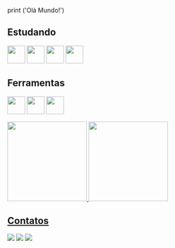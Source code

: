 print ('Olá Mundo!')

## Estudando

<img src="https://cdn.jsdelivr.net/gh/devicons/devicon/icons/react/react-original.svg" width="40" height="40"/> <img src="https://cdn.jsdelivr.net/gh/devicons/devicon/icons/html5/html5-original.svg" width="40" height="40"/> <img src="https://cdn.jsdelivr.net/gh/devicons/devicon/icons/css3/css3-original.svg" width="40" height="40"/> <img src="https://cdn.jsdelivr.net/gh/devicons/devicon/icons/python/python-original.svg" width="40" heigth="40" />

## Ferramentas

<img src="https://cdn.jsdelivr.net/gh/devicons/devicon/icons/linux/linux-original.svg" width="40" heigth="40" /> <img src="https://theme.zdassets.com/theme_assets/888110/9f5a5e9938e305e7ef080825213d8ef62c6202c2.png" width="40" heigth="40"/> <img src="https://cdn.jsdelivr.net/gh/devicons/devicon/icons/windows8/windows8-original.svg" width="40" heigth="40"/>

<div>
<a href="https://github.com/VictorMatheusT">
<img height="180em" src="https://github-readme-stats.vercel.app/api/top-langs/?username=VictorMatheusT&layout=compact&langs_count=7&theme=dracula"/>
<img height="180em" src="https://github-readme-stats.vercel.app/api?username=VictorMatheusT&show_icons=true&theme=dracula&include_all_commits=true&count_private=true"/>
</div>

##  Contatos

<div>
<a href="https://www.linkedin.com/in/matheus-victor-gomes-teixeira-silva-a46807198/" target="_blank"><img src="https://img.shields.io/badge/-LinkedIn-%230077B5?style=for-the-badge&logo=linkedin&logoColor=white" target="_blank"></a>
<a href="https://www.instagram.com/vict.or_matheus/" target="_blank"><img src="https://img.shields.io/badge/-Instagram-%23E4405F?style=for-the-badge&logo=instagram&logoColor=white" target="_blank"></a>
<a href = "victor_matheus1@outlook.com"><img src="https://img.shields.io/badge/Gmail-D14836?style=for-the-badge&logo=gmail&logoColor=white" target="_blank"></a>
</div>


